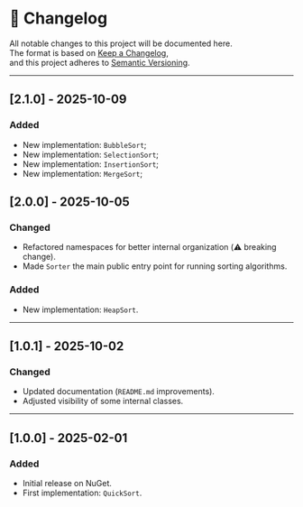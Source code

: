 ﻿# 📑 Changelog

All notable changes to this project will be documented here.  
The format is based on [Keep a Changelog](https://keepachangelog.com/en/1.0.0/),  
and this project adheres to [Semantic Versioning](https://semver.org/).

---

## [2.1.0] - 2025-10-09
### Added
- New implementation: `BubbleSort`;
- New implementation: `SelectionSort`;
- New implementation: `InsertionSort`;
- New implementation: `MergeSort`;

## [2.0.0] - 2025-10-05
### Changed
- Refactored namespaces for better internal organization (⚠️ breaking change).
- Made `Sorter` the main public entry point for running sorting algorithms.

### Added
- New implementation: `HeapSort`.

---

## [1.0.1] - 2025-10-02
### Changed
- Updated documentation (`README.md` improvements).
- Adjusted visibility of some internal classes.

---

## [1.0.0] - 2025-02-01
### Added
- Initial release on NuGet.
- First implementation: `QuickSort`.
